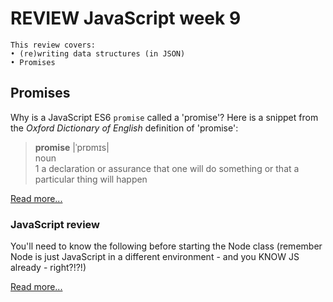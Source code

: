 # REVIEW JavaScript week 9

```
This review covers:
• (re)writing data structures (in JSON)
• Promises
```

## Promises

Why is a JavaScript ES6 `promise` called a 'promise'? Here is a snippet from the *Oxford Dictionary of English* definition of 'promise':

> **promise** |ˈprɒmɪs|<br>
noun<br>
1 a declaration or assurance that one will do something or that a particular thing will happen

[Read more...](../fundamentals/promises.md)

### JavaScript review

You'll need to know the following before starting the Node class (remember Node is just JavaScript in a different environment - and you KNOW JS already - right?!?!)

[Read more...](../fundamentals/javascript_review.md)

